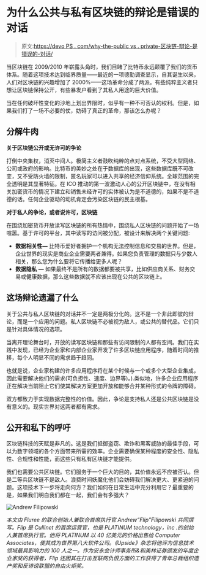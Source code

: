 # 为什么公共与私有区块链的辩论是错误的对话

> 原文:[https://devo PS . com/why-the-public vs . private-区块链-辩论-是错误的-对话/](https://devops.com/why-the-public-versus-private-blockchain-debate-is-the-wrong-conversation/)

当区块链在 2009/2010 年崭露头角时，我们目睹了比特币永远颠覆了我们的货币体系。随着这项技术达到临界质量——最近的一项德勤[](http://blog.deloitte.com.ng/blockchain-technology-benefits-challenges/)调查显示，自其诞生以来，人们对区块链的兴趣增加了 2000%——这场革命分成了两派。有些纯粹主义者只想让区块链保持公开，有些暴发户看到了其私人用途的巨大价值。

当在任何破坏性变化的沙地上划出界限时，似乎有一种不可否认的权利。但是，如果我们打了一场不必要的仗，妨碍了真正的革命，那该怎么办呢？

## **分解牛肉**

**关于区块链公开或无许可的争论**

打倒中央集权，消灭中间人。极简主义者鼓吹纯粹的点对点系统，不受大型网络、公司或政府的影响。比特币的美妙之处在于数据库的出现，这些数据库既不可改变，又不受防火墙的限制，匿名玩家可以进入共享的经济信仰系统。全球范围的完全透明是其显著特征。在 ICO 推动的第一波激动人心的公开区块链中，在没有相关加密货币的情况下建立和销售未经许可的实体被认为是不道德的，如果不是不道德的话。任何企业驱动的动机肯定会污染区块链的民主根基。

**对于私人的争论，或者说许可，区块链**

在围绕加密货币开放读写区块链的所有热情中，围绕私人区块链的问题开始了一场喧嚣。基于许可的平台，其中读写的访问被分配，被设计来解决两个关键问题:

*   **数据相关性—** 比特币爱好者拥护一个机构无法控制信息和交易的世界。但是，企业世界的现实是商业企业需要两者兼得。如果您负责管理的数据只与少数人相关，那么您为什么要将它传播给更多人呢？
*   **数据隐私** **—** 如果最终不是所有的数据都要被共享，比如供应商关系、财务交易或健康数据，那么这些数据就不应该出现在公共的区块链上。

## **这场辩论遗漏了什么**

关于公共与私人区块链的对话并不一定是两极分化的。这不是一个非此即彼的辩论，而是一个应用的问题。私人区块链不必被视为敌人，或公共的替代品。它们只是针对具体情况的选项。

当离开理论舞台时，开放的读写区块链和那些有访问限制的人都有空间。我们在实践中发现，已经为企业家和内部企业家开发了许多区块链应用程序，随着时间的推移，每个人明显不同的需求趋于趋同。

也就是说，企业家构建的许多应用程序将在某个时候与一个或多个大型企业集成，因此需要解决他们的需求(可负担性、速度、边界等)。).类似地，许多企业应用程序正在解决当前阻止它们使其解决方案更加开放和能够合并某种形式的令牌的障碍。

双方都致力于实现数据完整性的价值。因此，争论是支持私人还是公共区块链是没有意义的。现实世界对这两者都有需求。

## **公开和私下的呼吁**

区块链科技的天赋是非凡的。这是我们抵御盗窃、欺诈和黑客威胁的最佳手段，可以为数字领域的各个方面带来所需的效率。企业需要确保某种程度的安全性、隐私性、合规性和性能，而这些只有私有区块链才能提供。

我们也需要公共区块链。它们服务于一个巨大的目的，其价值永远不应被否认。但是二等兵区块链不是敌人。浪费时间妖魔化他们会妨碍我们解决更大、更紧迫的问题。这项技术下一步将走向何方？我们如何在日常生活中充分利用它？最重要的是，如果我们明白我们都在一起，我们会有多强大？

![Andrew Filipowski](../Images/b0875e8132afc3feb546582b957498da.png)

*本文由 Fluree 的联合创始人兼联合首席执行官 Andrew“Flip”Filipowski 共同撰写。Flip 是 Cullinet 的首席运营官，也是 PLATINUM technology，inc .的创始人兼首席执行官。他将 PLATINUM 以 40 亿美元的价格出售给 Computer Associates，使其成为世界第八大软件公司。《Upside》杂志将他评为信息技术领域最具影响力的 100 人之一。作为安永会计师事务所&和美林证券颁发的年度企业家奖的获得者，Flip 还因其在打击互联网仇恨方面的工作获得了青年总裁组织遗产奖和反诽谤联盟的自由火炬奖。*